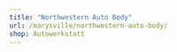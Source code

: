 ```yaml
---
title: "Northwestern Auto Body"
url: /marysville/northwestern-auto-body/
shop: Autowerkstatt
---
```

